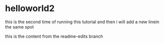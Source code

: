 # helloworld2
this is the second time of running this tutorial and then i will add a new linein the same spot

this is the content from the readme-edits branch
